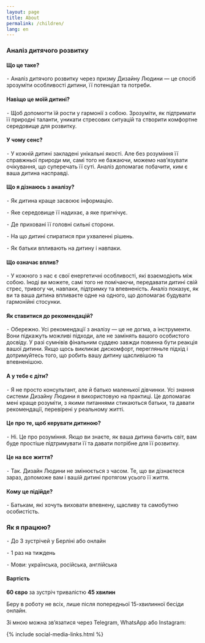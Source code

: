 ```yaml
---
layout: page
title: About
permalink: /children/
lang: en
---
```


### Аналіз дитячого розвитку
#### Що це таке?
⁃ Аналіз дитячого розвитку через призму Дизайну Людини — це спосіб зрозуміти особливості дитини, її потенціал та потреби.

#### Навіщо це моїй дитині?
⁃ Щоб допомогти їй рости у гармонії з собою. Зрозуміти, як підтримати її природні таланти, уникати стресових ситуацій та створити комфортне середовище для розвитку.

#### У чому сенс?
⁃ У кожній дитині закладені унікальні якості. Але без розуміння її справжньої природи ми, самі того не бажаючи, можемо нав’язувати очікування, що суперечать її суті. Аналіз допомагає побачити, ким є ваша дитина насправді.

#### Що я дізнаюсь з аналізу?

⁃ Як дитина краще засвоює інформацію.

⁃ Яке середовище її надихає, а яке пригнічує.

⁃ Де приховані її головні сильні сторони.

⁃ На що дитині спиратися при ухваленні рішень.

⁃ Як батьки впливають на дитину і навпаки.

#### Що означає вплив?
⁃ У кожного з нас є свої енергетичні особливості, які взаємодіють між собою. Іноді ви можете, самі того не помічаючи, передавати дитині свій стрес, тривогу чи, навпаки, підтримку та впевненість. Аналіз показує, як ви та ваша дитина впливаєте одне на одного, що допомагає будувати гармонійні стосунки.

#### Як ставитися до рекомендацій?
⁃ Обережно. Усі рекомендації з аналізу — це не догма, а інструменти. Вони підкажуть можливі підходи, але не замінять вашого особистого досвіду. У разі сумнівів фінальним суддею завжди повинна бути реакція вашої дитини. Якщо щось викликає дискомфорт, перегляньте підхід і дотримуйтесь того, що робить вашу дитину щасливішою та впевненішою.

#### А у тебе є діти?
⁃ Я не просто консультант, але й батько маленької дівчинки. Усі знання системи Дизайну Людини я використовую на практиці. Це допомагає мені краще розуміти, з якими питаннями стикаються батьки, та давати рекомендації, перевірені у реальному житті.

#### Це про те, щоб керувати дитиною?
⁃ Ні. Це про розуміння. Якщо ви знаєте, як ваша дитина бачить світ, вам буде простіше підтримувати її та давати потрібне для її розвитку.

#### Це на все життя?
⁃ Так. Дизайн Людини не змінюється з часом. Те, що ви дізнаєтеся зараз, допоможе вам і вашій дитині протягом усього її життя.

#### Кому це підійде?
⁃ Батькам, які хочуть виховати впевнену, щасливу та самобутню особистість.

### Як я працюю?

⁃ До 3 зустрічей у Берліні або онлайн

⁃ 1 раз на тиждень

⁃ Мови: українська, російська, англійська

#### Вартість
**60 євро** за зустріч тривалістю **45 хвилин**

Беру в роботу не всіх, лише після попередньої 15-хвилинної бесіди онлайн.

Зі мною можна зв’язатися через Telegram, WhatsApp або Instagram:

{% include social-media-links.html %}